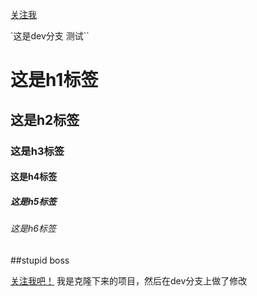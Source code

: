 [关注我](https://github.com/qmqinmin)

`这是dev分支 测试``

# 这是h1标签
## 这是h2标签
### 这是h3标签
#### 这是h4标签
##### 这是h5标签
###### 这是h6标签

##stupid boss

[关注我吧！](https://github.com/qmqinmin)
我是克隆下来的项目，然后在dev分支上做了修改